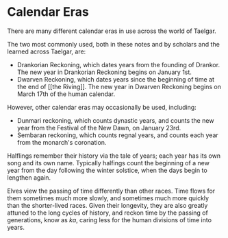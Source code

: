 # Calendar Eras

There are many different calendar eras in use across the world of Taelgar.

The two most commonly used, both in these notes and by scholars and the learned across Taelgar, are:
- Drankorian Reckoning, which dates years from the founding of Drankor. The new year in Drankorian Reckoning begins on January 1st. 
- Dwarven Reckoning, which dates years since the beginning of time at the end of [[the Riving]]. The new year in Dwarven Reckoning begins on March 17th of the human calendar. 

However, other calendar eras may occasionally be used, including:
- Dunmari reckoning, which counts dynastic years, and counts the new year from the Festival of the New Dawn, on January 23rd.
- Sembaran reckoning, which counts regnal years, and counts each year from the monarch's coronation. 

Halflings remember their history via the tale of years; each year has its own song and its own name. Typically halfings count the beginning of a new year from the day following the winter solstice, when the days begin to lengthen again. 

Elves view the passing of time differently than other races. Time flows for them sometimes much more slowly, and sometimes much more quickly than the shorter-lived races. Given their longevity, they are also greatly attuned to the long cycles of history, and reckon time by the passing of generations, know as *ka*, caring less for the human divisions of time into years. 